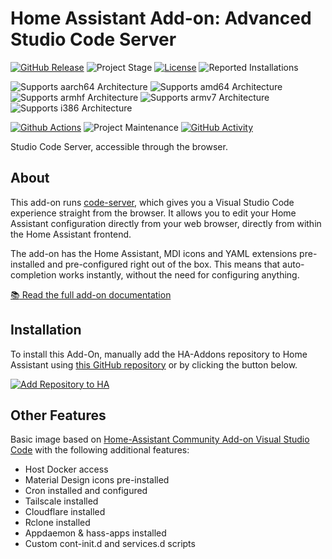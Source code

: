 # Home Assistant Add-on: Advanced Studio Code Server

[![GitHub Release][releases-shield]][releases]
![Project Stage][project-stage-shield]
[![License][license-shield]](LICENSE.md)
![Reported Installations][installations-shield-stable]

![Supports aarch64 Architecture][aarch64-shield]
![Supports amd64 Architecture][amd64-shield]
![Supports armhf Architecture][armhf-shield]
![Supports armv7 Architecture][armv7-shield]
![Supports i386 Architecture][i386-shield]

[![Github Actions][github-actions-shield]][github-actions]
![Project Maintenance][maintenance-shield]
[![GitHub Activity][commits-shield]][commits]

Studio Code Server, accessible through the browser.

## About

This add-on runs [code-server](https://github.com/cdr/code-server), which
gives you a Visual Studio Code experience straight from the browser. It allows
you to edit your Home Assistant configuration directly from your web browser,
directly from within the Home Assistant frontend.

The add-on has the Home Assistant, MDI icons and YAML extensions pre-installed
and pre-configured right out of the box. This means that auto-completion works
instantly, without the need for configuring anything.

[:books: Read the full add-on documentation][docs]

## Installation

To install this Add-On, manually add the HA-Addons repository to Home Assistant
using [this GitHub repository][ha-addons] or by clicking the button below.

[![Add Repository to HA][my-ha-badge]][my-ha-url]

## Other Features

Basic image based on [Home-Assistant Community Add-on Visual Studio Code][hassio-addons]
with the following additional features:

- Host Docker access
- Material Design icons pre-installed
- Cron installed and configured
- Tailscale installed
- Cloudflare installed
- Rclone installed
- Appdaemon & hass-apps installed
- Custom cont-init.d and services.d scripts

[aarch64-shield]: https://img.shields.io/badge/aarch64-no-red.svg
[amd64-shield]: https://img.shields.io/badge/amd64-yes-green.svg
[armhf-shield]: https://img.shields.io/badge/armhf-no-red.svg
[armv7-shield]: https://img.shields.io/badge/armv7-no-red.svg
[i386-shield]: https://img.shields.io/badge/i386-no-red.svg
[commits-shield]: https://img.shields.io/github/commit-activity/y/elcajon/addon-code-server.svg
[commits]: https://github.com/elcajon/addon-code-server/commits/main
[docs]: https://github.com/elcajon/addon-code-server/blob/main/code-server/DOCS.md
[github-actions-shield]: https://github.com/elcajon/addon-code-server/workflows/CI/badge.svg
[github-actions]: https://github.com/elcajon/addon-code-server/actions
[license-shield]: https://img.shields.io/github/license/elcajon/addon-code-server.svg
[maintenance-shield]: https://img.shields.io/maintenance/yes/2023.svg
[releases-shield]: https://img.shields.io/github/release/elcajon/addon-code-server.svg
[releases]: https://github.com/elcajon/addon-code-server/releases
[project-stage-shield]: https://img.shields.io/badge/project%20stage-production%20ready-brightgreen.svg
[hassio-addons]: https://github.com/hassio-addons/addon-vscode
[my-ha-badge]: https://my.home-assistant.io/badges/supervisor_add_addon_repository.svg
[my-ha-url]: https://my.home-assistant.io/redirect/supervisor_add_addon_repository/?repository_url=https%3A%2F%2Fgithub.com%2Felcajon%2Frepository-stable
[ha-addons]: https://github.com/elcajon/repository-stable
[installations-shield-stable]: https://img.shields.io/badge/dynamic/json?url=https%3A%2F%2Fanalytics.home-assistant.io%2Faddons.json&query=%24%5B%226258206e_code-server%22%5D.total&label=Reported%20Installations&link=https%3A%2F%2Fanalytics.home-assistant.io/add-ons
